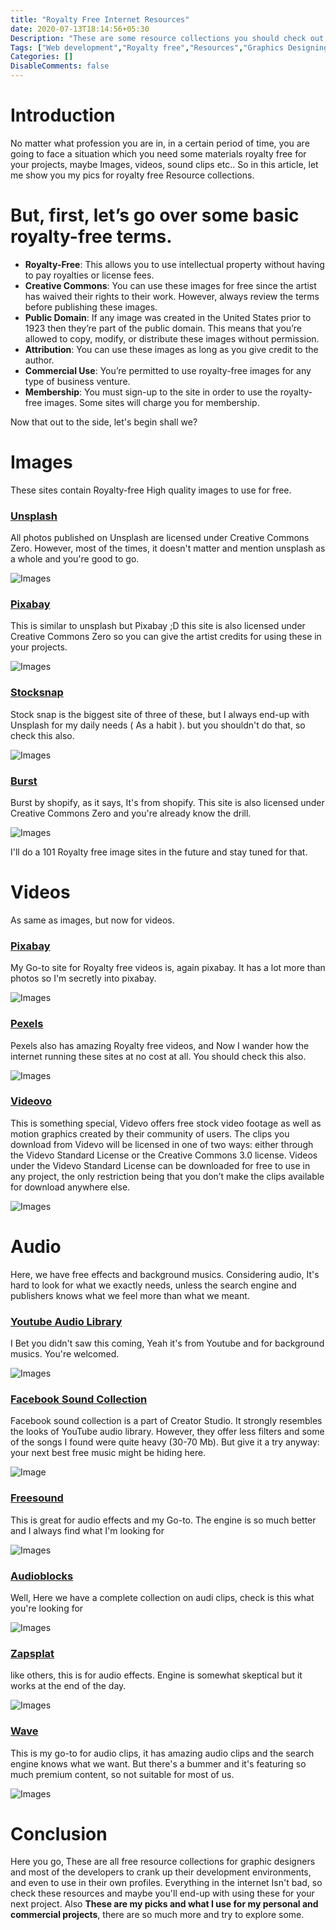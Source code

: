 ```yaml
---
title: "Royalty Free Internet Resources"
date: 2020-07-13T18:14:56+05:30
Description: "These are some resource collections you should check out, no matter who you are."
Tags: ["Web development","Royalty free","Resources","Graphics Designing"]
Categories: []
DisableComments: false
---
```


# Introduction
No matter what profession you are in, in a certain period of time, you are going to face a situation which you need some materials royalty free for your projects, maybe Images, videos, sound clips etc.. So in this article, let me show you my pics for royalty free Resource collections.

# But, first, let’s go over some basic royalty-free terms.

* **Royalty-Free**: This allows you to use intellectual property without having to pay royalties or license fees.
* **Creative Commons**: You can use these images for free since the artist has waived their rights to their work. However, always review the terms before publishing these images.
* **Public Domain**: If any image was created in the United States prior to 1923 then they’re part of the public domain. This means that you’re allowed to copy, modify, or distribute these images without permission.
* **Attribution**: You can use these images as long as you give credit to the author.
* **Commercial Use**: You’re permitted to use royalty-free images for any type of business venture.
* **Membership**: You must sign-up to the site in order to use the royalty-free images. Some sites will charge you for membership.

Now that out to the side, let's begin shall we?

# Images
These sites contain Royalty-free High quality images to use for free.
### [Unsplash](https://unsplash.com/)
All photos published on Unsplash are licensed under Creative Commons Zero. However, most of the times, it doesn't matter and mention unsplash as a whole and you're good to go.

![Images](/uploads/20200713_01.png)

### [Pixabay](https://pixabay.com/)
This is similar to unsplash but Pixabay ;D this site is also licensed under Creative Commons Zero so you can give the artist credits for using these in your projects.

![Images](/uploads/20200713_02.png)

### [Stocksnap](https://stocksnap.io/)
Stock snap is the biggest site of three of these, but I always end-up with Unsplash for my daily needs ( As a habit ). but you shouldn't do that, so check this also.

![Images](/uploads/20200713_03.png)

### [Burst](https://burst.shopify.com/)
Burst by shopify, as it says, It's from shopify. This site is also licensed under Creative Commons Zero and you're already know the drill.

![Images](/uploads/20200713_04.png)

I'll do a 101 Royalty free image sites in the future and stay tuned for that.

# Videos
As same as images, but now for videos.
### [Pixabay](https://pixabay.com/videos/)
My Go-to site for Royalty free videos is, again pixabay. It has a lot more than photos so I'm secretly into pixabay.

![Images](/uploads/20200713_05.png)

### [Pexels](https://www.pexels.com/videos/)
Pexels also has amazing Royalty free videos, and Now I wander how the internet running these sites at no cost at all. You should check this also.

![Images](/uploads/20200713_06.png)

### [Videovo](https://www.videvo.net/)
This is something special, Videvo offers free stock video footage as well as motion graphics created by their community of users. The clips you download from Videvo will be licensed in one of two ways: either through the Videvo Standard License or the Creative Commons 3.0 license. Videos under the Videvo Standard License can be downloaded for free to use in any project, the only restriction being that you don’t make the clips available for download anywhere else.

![Images](/uploads/20200713_07.png)

# Audio
Here, we have free effects and background musics. Considering audio, It's hard to look for what we exactly needs, unless the search engine and publishers knows what we feel more than what we meant.

### [Youtube Audio Library](https://www.youtube.com/audiolibrary/music)
I Bet you didn't saw this coming, Yeah it's from Youtube and for background musics. You're welcomed.

![Images](/uploads/20200713_09.png)

### [Facebook Sound Collection](https://www.facebook.com/creatorstudio/?reference=redirect_from_sound_collection&tab=sound_collection&context_id=0&collection_id=all_pages&sound_collection_tab=sound_tracks)
Facebook sound collection is a part of Creator Studio. It strongly resembles the looks of YouTube audio library. However, they offer less filters and some of the songs I found were quite heavy (30-70 Mb). But give it a try anyway: your next best free music might be hiding here.

![Image](https://wave.video/blog/wp-content/uploads/2019/06/facebook_sound_collection.png.webp)

### [Freesound](https://freesound.org/)
This is great for audio effects and my Go-to. The engine is so much better and I always find what I'm looking for

![Images](/uploads/20200713_10.png)

### [Audioblocks](https://www.storyblocks.com/audio)
Well, Here we have a complete collection on audi clips, check is this what you're looking for

![Images](/uploads/20200713_11.png)

### [Zapsplat](https://www.zapsplat.com/)
like others, this is for audio effects. Engine is somewhat skeptical but it works at the end of the day.

![Images](/uploads/20200713_12.png)

### [Wave](https://wave.video/)
This is my go-to for audio clips, it has amazing audio clips and the search engine knows what we want. But there's a bummer and it's featuring so much premium content, so not suitable for most of us.

![Images](/uploads/20200713_08.png)

# Conclusion
Here you go, These are all free resource collections for graphic designers and most of the developers to crank up their development environments, and even to use in their own profiles. Everything in the internet Isn't bad, so check these resources and maybe you'll end-up with using these for your next project. Also **These are my picks and what I use for my personal and commercial projects**, there are so much more and try to explore some.